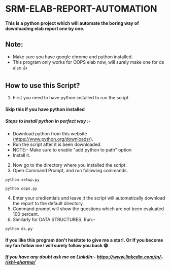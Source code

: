 # SRM-ELAB-REPORT-AUTOMATION
#### This is a python project which will automate the boring way of downloading elab report one by one.

## Note: 
- Make sure you have google chrome and python installed.
- This program only works for OOPS elab now, will surely make one for ds also 👍

## How to use this Script?
1. First you need to have python installed to run the script.

#### Skip this if you have python installed
##### Steps to install python in perfect way :- 
- Download python from this website (https://www.python.org/downloads/).
- Run the script after it is been downloaded.
- NOTE:- Make sure to enable "add python to path" option
- Install it.

2. Now go to the directory where you installed the script.
3. Open Command Prompt, and run following commands. 
```
python setup.py
```
```
python oops.py
```
4. Enter your credientials and leave it the script will automatically download the report to the default directory.
5. Command prompt will show the questions which are not been evaluated 100 percent.
6. Similarly for DATA STRUCTURES. Run:-
```
python ds.py
```
#### If you like this program don't hesitate to give me a star!. Or If you become my fan follow me I will surely follow you back 😁

##### If you have any doubt ask me on LinkdIn:- https://www.linkedin.com/in/-rishi-sharma/
